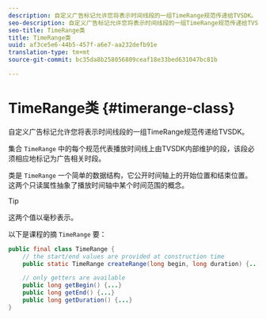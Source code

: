 ```yaml
---
description: 自定义广告标记允许您将表示时间线段的一组TimeRange规范传递给TVSDK。
seo-description: 自定义广告标记允许您将表示时间线段的一组TimeRange规范传递给TVSDK。
seo-title: TimeRange类
title: TimeRange类
uuid: af3ce5e6-44b5-457f-a6e7-aa232defb91e
translation-type: tm+mt
source-git-commit: bc35da8b258056809ceaf18e33bed631047bc81b

---
```



# TimeRange类 {#timerange-class}

自定义广告标记允许您将表示时间线段的一组TimeRange规范传递给TVSDK。

<!--<a id="section_42EB6D62627A424ABA250E3246EFEFC3"></a>-->

集合 `TimeRange` 中的每个规范代表播放时间线上由TVSDK内部维护的段，该段必须相应地标记为广告相关时段。

类是 `TimeRange` 一个简单的数据结构，它公开时间轴上的开始位置和结束位置。 这两个只读属性抽象了播放时间轴中某个时间范围的概念。

>[!TIP]
>
>这两个值以毫秒表示。

以下是课程的摘 `TimeRange` 要：

```java
public final class TimeRange {
    // the start/end values are provided at construction time
    public static TimeRange createRange(long begin, long duration) {...} 

    // only getters are available
    public long getBegin() {...} 
    public long getEnd() {...} 
    public long getDuration() {...}
}
```
